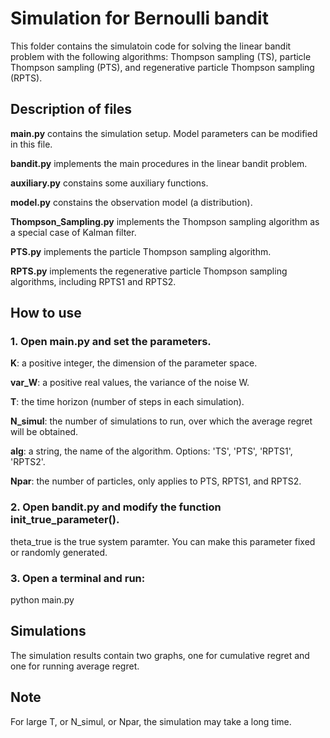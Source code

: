 # Simulation for Bernoulli bandit

This folder contains the simulatoin code for solving the linear bandit problem
with the following algorithms: Thompson sampling (TS), particle Thompson sampling (PTS), 
and regenerative particle Thompson sampling (RPTS). 

## Description of files

**main.py** contains the simulation setup. Model parameters can be modified in this file.

**bandit.py** implements the main procedures in the linear bandit problem.

**auxiliary.py** constains some auxiliary functions. 

**model.py** constains the observation model (a distribution). 

**Thompson_Sampling.py** implements the Thompson sampling algorithm as a special case of Kalman filter. 

**PTS.py** implements the particle Thompson sampling algorithm.

**RPTS.py** implements the regenerative particle Thompson sampling algorithms, including RPTS1 and RPTS2. 



## How to use

### 1. Open main.py and set the parameters. 

**K**: a positive integer, the dimension of the parameter space. 

**var_W**: a positive real values, the variance of the noise W. 

**T**: the time horizon (number of steps in each simulation).

**N_simul**: the number of simulations to run, over which the average regret will be obtained.

**alg**: a string, the name of the algorithm. Options: 'TS', 'PTS', 'RPTS1', 'RPTS2'.

**Npar**: the number of particles, only applies to PTS, RPTS1, and RPTS2. 

### 2. Open bandit.py and modify the function init_true_parameter().

theta_true is the true system paramter. You can make this parameter fixed or randomly generated. 


### 3. Open a terminal and run:

python main.py


## Simulations


The simulation results contain two graphs, one for cumulative regret and one for 
running average regret. 


## Note

For large T, or N_simul, or Npar, the simulation may take a long time. 
